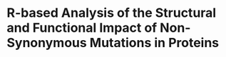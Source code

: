 # R-based Analysis of the Structural and Functional Impact of Non-Synonymous Mutations in Proteins

